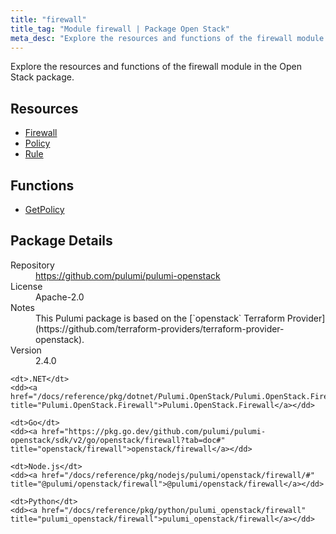```yaml
---
title: "firewall"
title_tag: "Module firewall | Package Open Stack"
meta_desc: "Explore the resources and functions of the firewall module in the Open Stack package."
---
```


<!-- WARNING: this file was generated by Pulumi Docs Generator. -->
<!-- Do not edit by hand unless you're certain you know what you are doing! -->

Explore the resources and functions of the firewall module in the Open Stack package.

<h2 id="resources">Resources</h2>
<ul class="api">
    <li><a href="firewall" title="Firewall"><span class="symbol resource"></span>Firewall</a></li>
    <li><a href="policy" title="Policy"><span class="symbol resource"></span>Policy</a></li>
    <li><a href="rule" title="Rule"><span class="symbol resource"></span>Rule</a></li>
</ul>

<h2 id="functions">Functions</h2>
<ul class="api">
    <li><a href="getpolicy" title="GetPolicy"><span class="symbol function"></span>GetPolicy</a></li>
</ul>

<h2 id="package-details">Package Details</h2>
<dl class="package-details">
	<dt>Repository</dt>
	<dd><a href="https://github.com/pulumi/pulumi-openstack">https://github.com/pulumi/pulumi-openstack</a></dd>
	<dt>License</dt>
	<dd>Apache-2.0</dd>
	<dt>Notes</dt>
	<dd>This Pulumi package is based on the [`openstack` Terraform Provider](https://github.com/terraform-providers/terraform-provider-openstack).</dd>
	<dt>Version</dt>
	<dd>2.4.0</dd>
</dl>



<dl class="tabular">

    <dt>.NET</dt>
    <dd><a href="/docs/reference/pkg/dotnet/Pulumi.OpenStack/Pulumi.OpenStack.Firewall.html" title="Pulumi.OpenStack.Firewall">Pulumi.OpenStack.Firewall</a></dd>

    <dt>Go</dt>
    <dd><a href="https://pkg.go.dev/github.com/pulumi/pulumi-openstack/sdk/v2/go/openstack/firewall?tab=doc#" title="openstack/firewall">openstack/firewall</a></dd>

    <dt>Node.js</dt>
    <dd><a href="/docs/reference/pkg/nodejs/pulumi/openstack/firewall/#" title="@pulumi/openstack/firewall">@pulumi/openstack/firewall</a></dd>

    <dt>Python</dt>
    <dd><a href="/docs/reference/pkg/python/pulumi_openstack/firewall" title="pulumi_openstack/firewall">pulumi_openstack/firewall</a></dd>

</dl>

